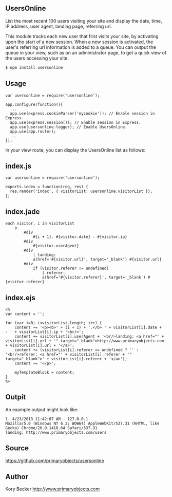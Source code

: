 ﻿UsersOnline
--------

List the most recent 100 users visiting your site and display the date, time, IP address, user agent, landing page, referring url.

This module tracks each new user that first visits your site, by activating upon the start of a new session. When a new session is activated, the user's referring url information is added to a queue. You can output the queue in your view, such as on an administrator page, to get a quick view of the users accessing your site.

```bash
$ npm install usersonline
```

## Usage
```
var usersonline = require('usersonline');

app.configure(function(){
  ...    
  app.use(express.cookieParser('mycookie')); // Enable session in Express.
  app.use(express.session()); // Enable session in Express.
  app.use(usersonline.logger); // Enable UsersOnline.  
  app.use(app.router);  
  ...
});
```

In your view route, you can display the UsersOnline list as follows:

## index.js
```
var usersonline = require('usersonline');

exports.index = function(req, res) {
  res.render('index', { visitorList: usersonline.visitorList });
};
```

## index.jade
```
each visitor, i in visitorList
	p
		#div
			#{i + 1}. #{visitor.date} - #{visitor.ip}
		#div
			#{visitor.userAgent}
		#div
			| landing:
			a(href='#{visitor.url}', target='_blank') #{visitor.url}
		#div
			if (visitor.referer != undefined)
				| referer:
				a(href='#{visitor.referer}', target='_blank') #{visitor.referer}						
```

## index.ejs
```
<%
var content = '';

for (var i=0; i<visitorList.length; i++) {
	content += '<p><b>' + (i + 1) + '.</b> ' + visitorList[i].date + ' - ' + visitorList[i].ip + '<br/>';
	content += visitorList[i].userAgent + '<br/>landing: <a href="' + visitorList[i].url + '" target="_blank">http://www.primaryobjects.com' + visitorList[i].url + '</a>';
	content += (visitorList[i].referer == undefined ? '' : '<br/>referer: <a href="' + visitorList[i].referer + '" target="_blank">' + visitorList[i].referer + '</a>');
	content += '</p>';
	
	myTemplateBlock = content;
}
%>
```

## Outpit

An example output might look like:
```
1. 4/23/2013 11:42:07 AM - 127.0.0.1
Mozilla/5.0 (Windows NT 6.2; WOW64) AppleWebKit/537.31 (KHTML, like Gecko) Chrome/26.0.1410.64 Safari/537.31
landing: http://www.primaryobjects.com/users
```

## Source

https://github.com/primaryobjects/usersonline

## Author

Kory Becker
http://www.primaryobjects.com
